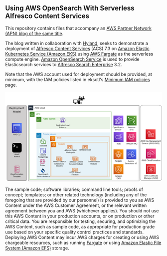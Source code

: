 ## Using AWS OpenSearch With Serverless Alfresco Content Services

This repository contains files that accompany an [AWS Partner Network (APN) blog of the same title](https://aws.amazon.com/blogs/apn/using-amazon-opensearch-service-with-serverless-alfresco-content-services/).

The blog written in collaboration with [Hyland](https://www.alfresco.com/news/press-releases/hyland-completes-acquisition-alfresco), seeks to demonstrate a deployment of [Alfresco Content Services](https://docs.alfresco.com/content-services/latest/) (ACS) 7.3 on [Amazon Elastic Kubernetes Service (Amazon EKS)](https://aws.amazon.com/eks/) using [AWS Fargate](https://aws.amazon.com/fargate/) as the serverless compute engine. [Amazon OpenSearch Service](https://aws.amazon.com/opensearch-service/) is used to provide Elasticsearch services to [Alfresco Search Enterprise](https://docs.alfresco.com/search-enterprise/latest/) 3.2.

Note that the AWS account used for deployment should be provided, at minimum, with the IAM policies listed in eksctl's [Minimum IAM policies](https://eksctl.io/usage/minimum-iam-policies/#minimum-iam-policies) page.

![Architecture](alfresco-FG-EKS-opensearch.png)

The sample code; software libraries; command line tools; proofs of concept; templates; or other related technology (including any of the foregoing that are provided by our personnel) is provided to you as AWS Content under the AWS Customer Agreement, or the relevant written agreement between you and AWS (whichever applies). You should not use this AWS Content in your production accounts, or on production or other critical data. You are responsible for testing, securing, and optimizing the AWS Content, such as sample code, as appropriate for production grade use based on your specific quality control practices and standards. Deploying AWS Content may incur AWS charges for creating or using AWS chargeable resources, such as running [Fargate](https://aws.amazon.com/fargate/) or using [Amazon Elastic File System (Amazon EFS)](https://aws.amazon.com/efs) storage.
